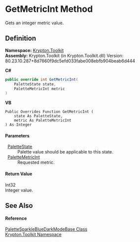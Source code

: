 # GetMetricInt Method


Gets an integer metric value.



## Definition
**Namespace:** <a href="79d2eac2-21f4-54ff-7552-b20c33c30600.md">Krypton.Toolkit</a>  
**Assembly:** Krypton.Toolkit (in Krypton.Toolkit.dll) Version: 80.23.10.287+8d7660f9dc5efd033fabe008ebfb904beab6d444

**C#**
``` C#
public override int GetMetricInt(
	PaletteState state,
	PaletteMetricInt metric
)
```
**VB**
``` VB
Public Overrides Function GetMetricInt ( 
	state As PaletteState,
	metric As PaletteMetricInt
) As Integer
```



#### Parameters
<dl><dt>  <a href="93e626cd-00cf-240e-06c6-ab4d47e982ba.md">PaletteState</a></dt><dd>Palette value should be applicable to this state.</dd><dt>  <a href="add1c883-3c14-ed6e-05cf-668b87f7fd6d.md">PaletteMetricInt</a></dt><dd>Requested metric.</dd></dl>

#### Return Value
Int32  
Integer value.

## See Also


#### Reference
<a href="e808e406-496a-fa04-c911-d7570f2b5c25.md">PaletteSparkleBlueDarkModeBase Class</a>  
<a href="79d2eac2-21f4-54ff-7552-b20c33c30600.md">Krypton.Toolkit Namespace</a>  
